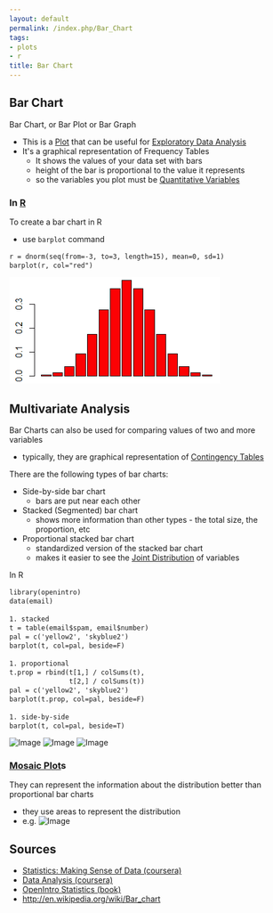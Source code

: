 ```yaml
---
layout: default
permalink: /index.php/Bar_Chart
tags:
- plots
- r
title: Bar Chart
---
```

## Bar Chart
Bar Chart, or Bar Plot or Bar Graph 
- This is a [Plot](Plot) that can be useful for [Exploratory Data Analysis](Exploratory_Data_Analysis)
- It's a graphical representation of Frequency Tables
  - It shows the values of your data set with bars
  - height of the bar is proportional to the value it represents
  - so the variables you plot must be [Quantitative Variables](Quantitative_Variables)


### In [R](R)
To create a bar chart in R
- use <code>barplot</code> command

```text only
r = dnorm(seq(from=-3, to=3, length=15), mean=0, sd=1)
barplot(r, col="red")
```

<img src="https://raw.githubusercontent.com/alexeygrigorev/wiki-figures/master/crs/da/barplot-normal.png" alt="Image">


## Multivariate Analysis
Bar Charts can also be used for comparing values of two and more variables
- typically, they are graphical representation of [Contingency Tables](Contingency_Tables)

There are the following types of bar charts:
- Side-by-side bar chart
  - bars are put near each other
- Stacked (Segmented) bar chart
  - shows more information than other types - the total size, the proportion, etc
- Proportional stacked bar chart
  - standardized version of the stacked bar chart
  - makes it easier to see the [Joint Distribution](Joint_Distribution) of variables


In R
```carbon
library(openintro)
data(email)

1. stacked
t = table(email$spam, email$number)
pal = c('yellow2', 'skyblue2')
barplot(t, col=pal, beside=F)

1. proportional
t.prop = rbind(t[1,] / colSums(t),
               t[2,] / colSums(t))
pal = c('yellow2', 'skyblue2')
barplot(t.prop, col=pal, beside=F)

1. side-by-side
barplot(t, col=pal, beside=T)
```

<img src="http://habrastorage.org/files/9c4/269/82b/9c426982b95f4067bd7bca7f6d8cdca0.png" alt="Image">
<img src="http://habrastorage.org/files/859/98f/418/85998f4188884e8b8904dfaab16a3067.png" alt="Image">
<img src="http://habrastorage.org/files/568/10c/d55/56810cd554124b3e90a5febbe4ee8ffd.png" alt="Image">


### [Mosaic Plot](Mosaic_Plot)s
They can represent the information about the distribution better than proportional bar charts
- they use areas to represent the distribution
- e.g. <img src="http://habrastorage.org/files/14f/ab1/399/14fab1399fb444f58e33a7032a6bef82.png" alt="Image">


## Sources
- [Statistics: Making Sense of Data (coursera)](Statistics__Making_Sense_of_Data_(coursera))
- [Data Analysis (coursera)](Data_Analysis_(coursera))
- [OpenIntro Statistics (book)](OpenIntro_Statistics_(book))
- http://en.wikipedia.org/wiki/Bar_chart

